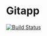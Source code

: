 # Gitapp
[![Build Status](https://dev.azure.com/srikanthbodduluru/Agile_Project/_apis/build/status/myazuredevopsgithub.Gitapp?branchName=main)](https://dev.azure.com/srikanthbodduluru/Agile_Project/_build/latest?definitionId=4&branchName=main)
